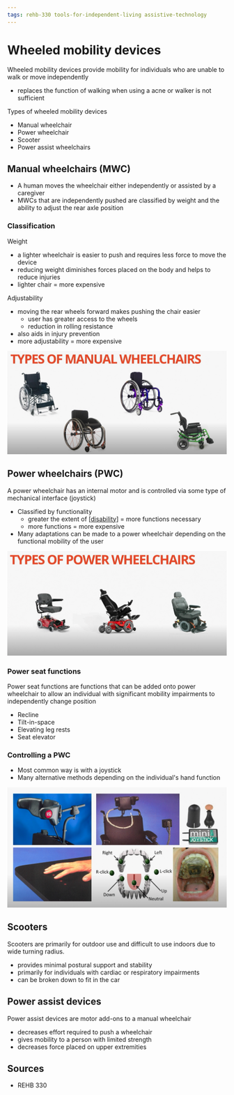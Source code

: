 ```yaml
---
tags: rehb-330 tools-for-independent-living assistive-technology
---
```


# Wheeled mobility devices

Wheeled mobility devices provide mobility for individuals who are unable to walk or move independently

- replaces the function of walking when using a acne or walker is not sufficient

Types of wheeled mobility devices

- Manual wheelchair
- Power wheelchair
- Scooter
- Power assist wheelchairs

## Manual wheelchairs (MWC)

- A human moves the wheelchair either independently or assisted by a caregiver
- MWCs that are independently pushed are classified by weight and the ability to adjust the rear axle position

### Classification

Weight

- a lighter wheelchair is easier to push and requires less force to move the device
- reducing weight diminishes forces placed on the body and helps to reduce injuries
- lighter chair = more expensive

Adjustability

- moving the rear wheels forward makes pushing the chair easier
  - user has greater access to the wheels
  - reduction in rolling resistance
- also aids in injury prevention
- more adjustability = more expensive

![Manual wheelchairs](../public/attachments/manual-wheelchairs.png)

## Power wheelchairs (PWC)

A power wheelchair has an internal motor and is controlled via some type of mechanical interface (joystick)

- Classified by functionality
  - greater the extent of [[disability]] = more functions necessary
  - more functions = more expensive
- Many adaptations can be made to a power wheelchair depending on the functional mobility of the user

![Power wheelchairs](../public/attachments/power-wheelchairs.png)

### Power seat functions

Power seat functions are functions that can be added onto power wheelchair to allow an individual with significant mobility impairments to independently change position

- Recline
- Tilt-in-space
- Elevating leg rests
- Seat elevator

### Controlling a PWC

- Most common way is with a joystick
- Many alternative methods depending on the individual's hand function

![Controlling PWC](../public/attachments/controlling-pwc.png)

## Scooters

Scooters are primarily for outdoor use and difficult to use indoors due to wide turning radius.

- provides minimal postural support and stability
- primarily for individuals with cardiac or respiratory impairments
- can be broken down to fit in the car

## Power assist devices

Power assist devices are motor add-ons to a manual wheelchair

- decreases effort required to push a wheelchair
- gives mobility to a person with limited strength
- decreases force placed on upper extremities

## Sources

- REHB 330

[//begin]: # "Autogenerated link references for markdown compatibility"
[disability]: disability "Disability"
[//end]: # "Autogenerated link references"
